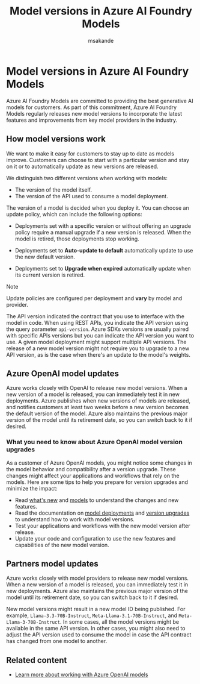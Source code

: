 ﻿---
title: Model versions in Azure AI Foundry Models
titleSuffix: Azure AI Foundry
description: Learn about model versions in Foundry Models.
ms.service: azure-ai-foundry
ms.subservice: azure-ai-foundry-model-inference
ms.topic: concept-article
ms.custom: ignite-2024, github-universe-2024
ms.date: 08/15/2025
author: msakande
ms.author: mopeakande
recommendations: false
ms.reviewer: fasantia
reviewer: santiagxf
---

# Model versions in Azure AI Foundry Models

Azure AI Foundry Models are committed to providing the best generative AI models for customers. As part of this commitment, Azure AI Foundry Models regularly releases new model versions to incorporate the latest features and improvements from key model providers in the industry.

## How model versions work

We want to make it easy for customers to stay up to date as models improve. Customers can choose to start with a particular version and stay on it or to automatically update as new versions are released.

We distinguish two different versions when working with models:

* The version of the model itself.
* The version of the API used to consume a model deployment.

The version of a model is decided when you deploy it. You can choose an update policy, which can include the following options:

* Deployments set with a specific version or without offering an upgrade policy require a manual upgrade if a new version is released. When the model is retired, those deployments stop working.

* Deployments set to **Auto-update to default** automatically update to use the new default version.

* Deployments set to **Upgrade when expired** automatically update when its current version is retired.

> [!NOTE]
> Update policies are configured per deployment and **vary** by model and provider.

The API version indicated the contract that you use to interface with the model in code. When using REST APIs, you indicate the API version using the query parameter `api-version`. Azure SDKs versions are usually paired with specific APIs versions but you can indicate the API version you want to use. A given model deployment might support multiple API versions. The release of a new model version might not require you to upgrade to a new API version, as is the case when there's an update to the model's weights.

## Azure OpenAI model updates

Azure works closely with OpenAI to release new model versions. When a new version of a model is released, you can immediately test it in new deployments. Azure publishes when new versions of models are released, and notifies customers at least two weeks before a new version becomes the default version of the model. Azure also maintains the previous major version of the model until its retirement date, so you can switch back to it if desired.

### What you need to know about Azure OpenAI model version upgrades

As a customer of Azure OpenAI models, you might notice some changes in the model behavior and compatibility after a version upgrade.  These changes might affect your applications and workflows that rely on the models.  Here are some tips to help you prepare for version upgrades and minimize the impact:

* Read [what's new](../../openai/whats-new.md) and [models](../../openai/concepts/models.md) to understand the changes and new features.
* Read the documentation on [model deployments](../../openai/how-to/create-resource.md) and [version upgrades](../../openai/how-to/working-with-models.md) to understand how to work with model versions.
* Test your applications and workflows with the new model version after release.
* Update your code and configuration to use the new features and capabilities of the new model version.

## Partners model updates

Azure works closely with model providers to release new model versions. When a new version of a model is released, you can immediately test it in new deployments. Azure also maintains the previous major version of the model until its retirement date, so you can switch back to it if desired.

New model versions might result in a new model ID being published. For example, `Llama-3.3-70B-Instruct`, `Meta-Llama-3.1-70B-Instruct`, and `Meta-Llama-3-70B-Instruct`. In some cases, all the model versions might be available in the same API version. In other cases, you might also need to adjust the API version used to consume the model in case the API contract has changed from one model to another.

## Related content

- [Learn more about working with Azure OpenAI models](../../openai/how-to/working-with-models.md)
